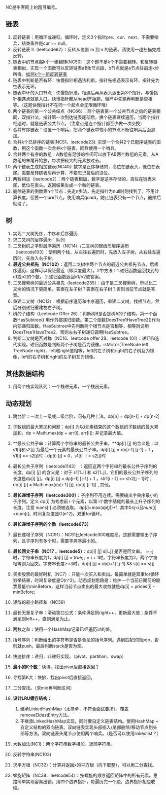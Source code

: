 NC是牛客网上的题目编号。



## 链表

1. 反转链表：用循环或递归。循环时，定义3个指针pre、cur、next，不需要哨兵，结束条件是cur == null。
2. 反转链表 II（leetcode92）：反转从位置 m 到 n 的链表。请使用一趟扫描完成反转。
3. 链表中的节点每k个一组翻转(NC50)：这个题不足k个不需要翻转。和反转链表相似，实现一个函数可以反转链表a到b节点段，b节点就是a节点往前走k步所得。[如何k个一组反转链表](https://github.com/labuladong/fucking-algorithm/blob/master/%E9%AB%98%E9%A2%91%E9%9D%A2%E8%AF%95%E7%B3%BB%E5%88%97/k%E4%B8%AA%E4%B8%80%E7%BB%84%E5%8F%8D%E8%BD%AC%E9%93%BE%E8%A1%A8.md)
4. 链表中判断是否有环：快慢指针相遇法判断。指针先相遇表示有环，指针先为空表示无环。
5. 链表中环的入口节点：快慢指针法，相遇后再从表头派出第3个指针，与慢指针相遇点就是入口。快慢指针都从head开始跑，循环中先跑再判断是否相等。（这题快慢指针不在同一个起点会无限循环哦）
6. 两个链表的第一个公共结点（NC66）：两个链表第一个公共节点之后的链表相同，双指针法，指针第一次到达链表尾部后，换个链表继续遍历，当两个指针相遇时，就是链表公共节点。（注意点是连个指针都至少做一次交换）
7. 合并有序链表：设置一个哨兵，把两个链表中较小的节点不断往哨兵后面追加。
8. 合并k个已排序的链表(NC51、leetcode23): 实现一个合并2个已配序链表的函数，用这个函数一次合并k个链表。同样使用一个哨兵。
9. 合并两个有序的数组：A数组有足够的空间可以放下AB两个数组的元素。从A数组的末尾开始放，每次把较大的元素放过去。
10. 两个链表生成相加链表(NC40): 数字是正序存储的，高位在链表头，低位在表尾。需要反转链表后再计算，不要忘记最后的进位。
11. 两数相加（leetcode2）：两个链表相加，数字是逆序存储的，高位在链表末尾，低位在表头。返回结果生成一个新的链表。
12. 删除链表的倒数第n个节点：先走n步法，先走指针为null时则找到了。不用计算长度。但要一个pre节点。使用哨兵guard，防止链表只有一个节点，删除后就没了。

## 树

1. 实现二叉树先序，中序和后序遍历
2. 求二叉树的层序遍历：队列
3. 二叉树的之字形层序遍历（NC14）/二叉树的锯齿形层序遍历（leetcode103）：使用两个栈，从左往右遍历时，先放入左子树，从右往左遍历时，先放入右子树。
4. **最近公共祖先（NC102）**：返回二叉树中两个节点的最近公共祖先节点。后根序遍历，这样可以保证最近（即深度最大）。2中方法：1.递归函数返回找到的o1或o2的个数。 2.递归函数返回o1/o2或答案。
5. 二叉搜索树的最近公共祖先（leetcode235）：由于是二叉搜索树，所以比二叉树的情况下更简单。答案在左子树？答案在右子树？否则当前节点就是答案。
6. 重建二叉树（NC12）：根据前序遍历和中序遍历，重建二叉树。找根节点，然后分别递归重建左右子树。
7. 树的子结构（Leetcode Offer 26）：判断树B是否是树A的子结构。第一个函数HasSubtree() 用作外部递归函数。第二个函数DoesTree1HaveTree2()作为内部递归函数。HasSubtree中先判断两个根节点是否相等，相等则调用DoesTree1HaveTree2，否则左右子树递归调用HasSubtree。
8. 判断二叉树是否对称（NC16、leetcode offer 28、leetcode 101）：递归和迭代实现。递归函数是判断两个子树是否为镜像。isMirror(TreeNode left, TreeNode right)，left和right值相等，left的左子树和right的右子树互为镜像，left的右子树和right的左子树互为镜像。

## 其他数据结构

1. 用两个栈实现队列：一个栈进元素，一个栈出元素。



## 动态规划

1. 跳台阶：一次上一级或二级台阶，问有几种上法。dp[n] = dp[n-1] + dp[n-2]
2. 子数组的最大累加和问题：dp[i] 为以i元素结束的这个数组的子数组的最大累加和。dp = Math.max(dp + arr[i], arr[i]); 并记录最大值。
3. **最长公共子串：计算两个字符串的最长公共子串。**dp[i] [j] 的含义是：以s1[i]和s2[j] 为最后一个元素的最长公共子串。dp[i] [j] = dp[i-1] [j-1] + 1 ，s1[i] == s2[j]时；dp[i] [j] = 0，s1[i] ！= s2[j]时
4. 最长公共子序列（leetcode1143）  ：返回这两个字符串的最长公共子序列的长度。dp[i] [j] 的含义是：对于 s1[1..i] 和 s2[1..j]，它们的最长公共子序列的长度是dp[i] [j]。dp[i] [j] = dp[i-1] [j-1] + 1 ，str1[i - 1] == str2[j - 1]时；dp[i] [j] = Math.max(dp[i-1] [j], dp[i] [j-1]) , 其他。
5. **最长递增子序列（leetcode300）**：子序列不用连续。需要输出字典序最小的子序列。定义 dp[i] 为考虑前 i 个元素，以第 i个数字结尾的最长上升子序列的长度，注意 nums[i] 必须被选取。 *dp*[*i*]=max(*dp*[*j*])+1, 其中0≤*j*<*i*且*num*[*j*]<*num*[*i*]，时间复杂度是O(n^2)，双重for循环。
6. **最长递增子序列的个数（leetcode673）**
7. 最长递增子序列（NC91）：NC91比leetcode300难度高，这题需要输出子序列，且子序列有多个时，需要字典序最小的。
8. **最长回文子串（NC17 、leetcode5）**：dp[i] [j]  s[i..j] 是否是回文串。 i==j时，字符串长度为1，dp[i] [j] = true; j = i + 1时，字符串长度为2，两个字符相等则为回文。字符串长度>=3时，dp[i] [j] = dp[i+1] [j-1]  && s[i] == s[j]
9. 买卖股票的最好时机（NC7）：只能一次买入和卖出。最简单就是双重for循环穷举结果，时间复杂度是O(n^2)。动态规划思路是：维护一个当前日期前的股票最低价minBefore，这样当前节点卖出的最大收益就是dp[i] = prices[i] - minBefore;
10. 矩阵的最小路径和（NC59）



1. 最长无重复子串：滑动窗口公式：条件满足则right++，更新最大值；条件不满足则left++，直到满足为止。
2. 两数之和：使用一个HashMap记录已经遍历过的值。
3. 括号序列：判断给出的字符串是否是合法的括号序列。遇到匹配的则pop，否则就push，最后判断stack是否为空。
4. 快速排序：递归，非递归实现。（pivot、partition、swap）
5. **最小的K个数**：快排，找出pivot后直接返回？
6. 寻找第K大：快排，找出pivot后直接返回。
7. 二分查找。（求mid再判断区间）
8. **设计LRU缓存结构：**
   1. 继承LinkedHashMap（太简单，不符合面试要求），覆盖removeEldestEntry方法。
   2. 不继承LinkedHashMap实现，同时要自定义链表结构。使用HashMap + 自定义结构的双向链表。双向链表实现头部插入/尾部删除/移动节点到头部等方法。双向链表头尾节点使用两个哨兵。（是否可以使用linkedlist？）
9. 大数加法(NC1)：两个字符串数字相加，返回字符串。
10. 反转字符串(NC103)
11. 求平方根（NC32）：计算并返回x的平方根（向下取整），可以用二分查找。
12. 螺旋矩阵（NC38、leetcode54）：按螺旋的顺序返回矩阵中的所有元素。思路简单实现容易出错。用四个边界指针，每遍历完一个边，边界指针相应收缩。

